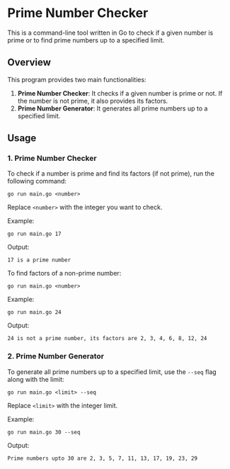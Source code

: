 # Prime Number Checker

This is a command-line tool written in Go to check if a given number is prime or to find prime numbers up to a specified limit.

## Overview

This program provides two main functionalities:

1. **Prime Number Checker**: It checks if a given number is prime or not. If the number is not prime, it also provides its factors.
2. **Prime Number Generator**: It generates all prime numbers up to a specified limit.

## Usage

### 1. Prime Number Checker

To check if a number is prime and find its factors (if not prime), run the following command:

```
go run main.go <number>
```

Replace `<number>` with the integer you want to check.

Example:

```
go run main.go 17
```

Output:

```
17 is a prime number
```

To find factors of a non-prime number:

```
go run main.go <number>
```

Example:

```
go run main.go 24
```

Output:

```
24 is not a prime number, its factors are 2, 3, 4, 6, 8, 12, 24
```

### 2. Prime Number Generator

To generate all prime numbers up to a specified limit, use the `--seq` flag along with the limit:

```
go run main.go <limit> --seq
```

Replace `<limit>` with the integer limit.

Example:

```
go run main.go 30 --seq
```

Output:

```
Prime numbers upto 30 are 2, 3, 5, 7, 11, 13, 17, 19, 23, 29
```